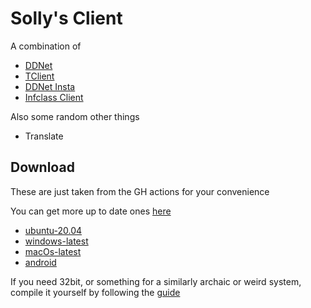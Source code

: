 # Solly's Client

A combination of
* [DDNet](https://github.com/ddnet/ddnet/)
* [TClient](https://github.com/sjrc6/TaterClient-ddnet/)
* [DDNet Insta](https://github.com/ddnet-insta/ddnet-insta/)
* [Infclass Client](https://github.com/infclass/infclass-client)

Also some random other things
* Translate

## Download

These are just taken from the GH actions for your convenience

You can get more up to date ones [here](https://github.com/SollyBunny/ddnet/actions)

* [ubuntu-20.04](https://github.com/SollyBunny/ddnet/actions/runs/14018619890/artifacts/2803076642)
* [windows-latest](https://github.com/SollyBunny/ddnet/actions/runs/14018619890/artifacts/2803078018)
* [macOs-latest](https://github.com/SollyBunny/ddnet/actions/runs/14018619890/artifacts/2803078674)
* [android](https://github.com/SollyBunny/ddnet/actions/runs/14018619890/artifacts/2803095748)

If you need 32bit, or something for a similarly archaic or weird system, compile it yourself by following the [guide](https://github.com/ddnet/ddnet/?tab=readme-ov-file#cloning)
